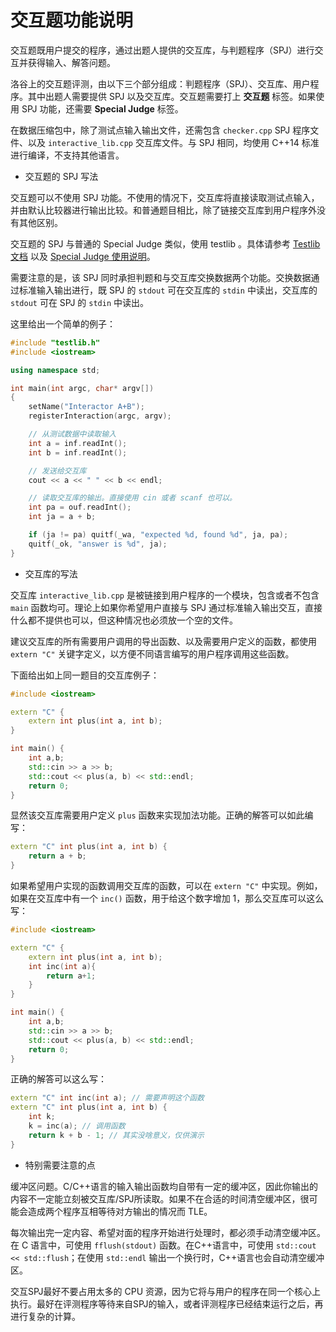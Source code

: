 # 交互题功能说明

交互题既用户提交的程序，通过出题人提供的交互库，与判题程序（SPJ）进行交互并获得输入、解答问题。

洛谷上的交互题评测，由以下三个部分组成：判题程序（SPJ）、交互库、用户程序。其中出题人需要提供 SPJ 以及交互库。交互题需要打上  **交互题** 标签。如果使用 SPJ 功能，还需要 **Special Judge** 标签。

在数据压缩包中，除了测试点输入输出文件，还需包含 `checker.cpp` SPJ 程序文件、以及 `interactive_lib.cpp` 交互库文件。与 SPJ 相同，均使用 C++14 标准进行编译，不支持其他语言。

- 交互题的 SPJ 写法

交互题可以不使用 SPJ 功能。不使用的情况下，交互库将直接读取测试点输入，并由默认比较器进行输出比较。和普通题目相比，除了链接交互库到用户程序外没有其他区别。

交互题的 SPJ 与普通的 Special Judge 类似，使用 testlib 。具体请参考 [Testlib 文档](https://github.com/MikeMirzayanov/testlib) 以及 [Special Judge 使用说明](./special-judge.md)。

需要注意的是，该 SPJ 同时承担判题和与交互库交换数据两个功能。交换数据通过标准输入输出进行，既 SPJ 的 `stdout` 可在交互库的 `stdin` 中读出，交互库的 `stdout` 可在 SPJ 的 `stdin` 中读出。

这里给出一个简单的例子：

```cpp
#include "testlib.h"
#include <iostream>

using namespace std;

int main(int argc, char* argv[])
{
    setName("Interactor A+B");
    registerInteraction(argc, argv);

    // 从测试数据中读取输入
    int a = inf.readInt();
    int b = inf.readInt();

    // 发送给交互库
    cout << a << " " << b << endl;

    // 读取交互库的输出。直接使用 cin 或者 scanf 也可以。
    int pa = ouf.readInt();
    int ja = a + b;

    if (ja != pa) quitf(_wa, "expected %d, found %d", ja, pa);
    quitf(_ok, "answer is %d", ja);
}
```

- 交互库的写法

交互库 `interactive_lib.cpp` 是被链接到用户程序的一个模块，包含或者不包含 `main` 函数均可。理论上如果你希望用户直接与 SPJ 通过标准输入输出交互，直接什么都不提供也可以，但这种情况也必须放一个空的文件。

建议交互库的所有需要用户调用的导出函数、以及需要用户定义的函数，都使用 `extern "C"` 关键字定义，以方便不同语言编写的用户程序调用这些函数。

下面给出如上同一题目的交互库例子：

```cpp
#include <iostream>

extern "C" {
	extern int plus(int a, int b);
}

int main() {
	int a,b;
	std::cin >> a >> b;
	std::cout << plus(a, b) << std::endl;
	return 0;
}
```

显然该交互库需要用户定义 `plus` 函数来实现加法功能。正确的解答可以如此编写：

```cpp
extern "C" int plus(int a, int b) {
    return a + b;
}
```

如果希望用户实现的函数调用交互库的函数，可以在  `extern "C"` 中实现。例如，如果在交互库中有一个 `inc()` 函数，用于给这个数字增加 1，那么交互库可以这么写：

```cpp
#include <iostream>

extern "C" {
	extern int plus(int a, int b);
	int inc(int a){
		return a+1;
	}
}

int main() {
	int a,b;
	std::cin >> a >> b;
	std::cout << plus(a, b) << std::endl;
	return 0;
}
```

正确的解答可以这么写：

```cpp
extern "C" int inc(int a); // 需要声明这个函数 
extern "C" int plus(int a, int b) {
    int k;
    k = inc(a); // 调用函数
    return k + b - 1; // 其实没啥意义，仅供演示
}
```

- 特别需要注意的点

缓冲区问题。C/C++语言的输入输出函数均自带有一定的缓冲区，因此你输出的内容不一定能立刻被交互库/SPJ所读取。如果不在合适的时间清空缓冲区，很可能会造成两个程序互相等待对方输出的情况而 TLE。

每次输出完一定内容、希望对面的程序开始进行处理时，都必须手动清空缓冲区。在 C 语言中，可使用 `fflush(stdout)` 函数。在C++语言中，可使用 `std::cout << std::flush`；在使用 `std::endl` 输出一个换行时，C++语言也会自动清空缓冲区。

交互SPJ最好不要占用太多的 CPU 资源，因为它将与用户的程序在同一个核心上执行。最好在评测程序等待来自SPJ的输入，或者评测程序已经结束运行之后，再进行复杂的计算。
